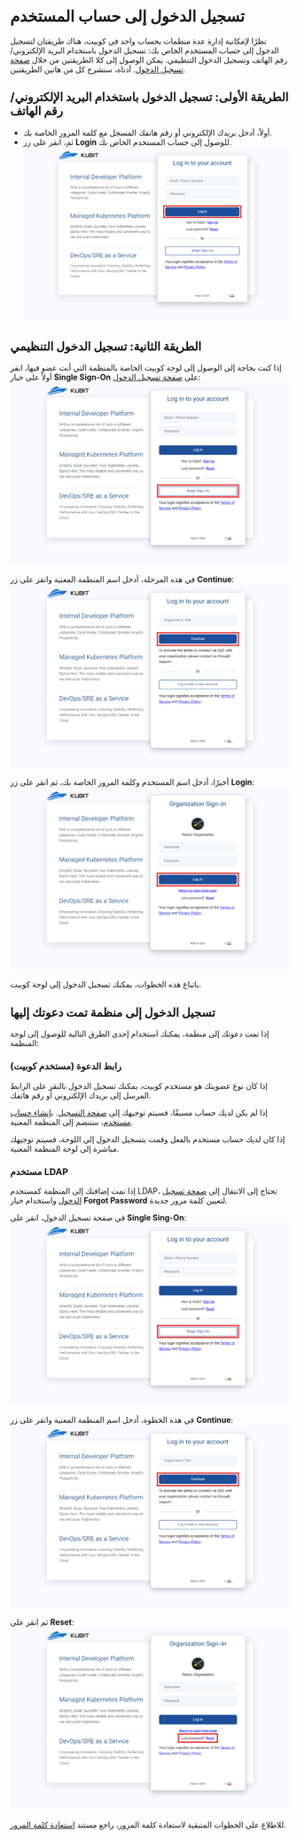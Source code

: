 # تسجيل الدخول إلى حساب المستخدم

نظرًا لإمكانية إدارة عدة منظمات بحساب واحد في كوبيت، هناك طريقتان لتسجيل الدخول إلى حساب المستخدم الخاص بك: تسجيل الدخول باستخدام البريد الإلكتروني/رقم الهاتف وتسجيل الدخول التنظيمي. يمكن الوصول إلى كلا الطريقتين من خلال [صفحة تسجيل الدخول](https://panel.kubit.ir/en/login/). أدناه، سنشرح كل من هاتين الطريقتين.

## الطريقة الأولى: تسجيل الدخول باستخدام البريد الإلكتروني/رقم الهاتف

- أولاً، أدخل بريدك الإلكتروني أو رقم هاتفك المسجل مع كلمة المرور الخاصة بك.
- ثم، انقر على زر **Login** للوصول إلى حساب المستخدم الخاص بك.
  ![Login: login with email/phone](login-with-email.png)

## الطريقة الثانية: تسجيل الدخول التنظيمي

إذا كنت بحاجة إلى الوصول إلى لوحة كوبيت الخاصة بالمنظمة التي أنت عضو فيها، انقر أولاً على خيار **Single Sign-On** على [صفحة تسجيل الدخول](https://panel.kubit.ir/en/login/):
![Login: login with org](login-with-org.png)

في هذه المرحلة، أدخل اسم المنظمة المعنية وانقر على زر **Continue**:
![Login: login with org continue](login-with-org-continue.png)

أخيرًا، أدخل اسم المستخدم وكلمة المرور الخاصة بك، ثم انقر على زر **Login**:
![Login: enter username](enter-username-in-org.png)

باتباع هذه الخطوات، يمكنك تسجيل الدخول إلى لوحة كوبيت.

## تسجيل الدخول إلى منظمة تمت دعوتك إليها

إذا تمت دعوتك إلى منظمة، يمكنك استخدام إحدى الطرق التالية للوصول إلى لوحة المنظمة:

### رابط الدعوة (مستخدم كوبيت)

إذا كان نوع عضويتك هو مستخدم كوبيت، يمكنك تسجيل الدخول بالنقر على الرابط المرسل إلى بريدك الإلكتروني أو رقم هاتفك.

إذا لم يكن لديك حساب مسبقًا، فسيتم توجيهك إلى [صفحة التسجيل](https://panel.kubit.ir/en/register/). [بإنشاء حساب مستخدم](../register)، ستنضم إلى المنظمة المعنية.

إذا كان لديك حساب مستخدم بالفعل وقمت بتسجيل الدخول إلى اللوحة، فسيتم توجيهك مباشرة إلى لوحة المنظمة المعنية.

### مستخدم LDAP

إذا تمت إضافتك إلى المنظمة كمستخدم LDAP، تحتاج إلى الانتقال إلى [صفحة تسجيل الدخول](https://panel.kubit.ir/en/login/) واستخدام خيار **Forgot Password** لتعيين كلمة مرور جديدة.

في صفحة تسجيل الدخول، انقر على **Single Sing-On**:
![Login: login with org](login-with-org.png)

في هذه الخطوة، أدخل اسم المنظمة المعنية وانقر على زر **Continue**:
![Login: login with org continue](login-with-org-continue.png)

ثم انقر على **Reset**:
![Login: forgot ldap password](forgot-ldap-password.png)

للاطلاع على الخطوات المتبقية لاستعادة كلمة المرور، راجع مستند [استعادة كلمة المرور](../forgot-password).
